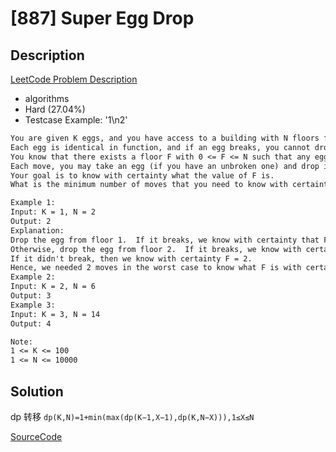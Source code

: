 # [887] Super Egg Drop

## Description

[LeetCode Problem Description](https://leetcode.com/problems/super-egg-drop/description/)

* algorithms
* Hard (27.04%)
* Testcase Example:  '1\n2'

```md
You are given K eggs, and you have access to a building with N floors from 1 to N.
Each egg is identical in function, and if an egg breaks, you cannot drop it again.
You know that there exists a floor F with 0 <= F <= N such that any egg dropped at a floor higher than F will break, and any egg dropped at or below floor F will not break.
Each move, you may take an egg (if you have an unbroken one) and drop it from any floor X (with 1 <= X <= N).
Your goal is to know with certainty what the value of F is.
What is the minimum number of moves that you need to know with certainty what F is, regardless of the initial value of F?

Example 1:
Input: K = 1, N = 2
Output: 2
Explanation:
Drop the egg from floor 1.  If it breaks, we know with certainty that F = 0.
Otherwise, drop the egg from floor 2.  If it breaks, we know with certainty that F = 1.
If it didn't break, then we know with certainty F = 2.
Hence, we needed 2 moves in the worst case to know what F is with certainty.
Example 2:
Input: K = 2, N = 6
Output: 3
Example 3:
Input: K = 3, N = 14
Output: 4

Note:
1 <= K <= 100
1 <= N <= 10000

```

## Solution

dp 转移 `dp(K,N)=1+min(max(dp(K−1,X−1),dp(K,N−X))),1≤X≤N`

[SourceCode](./solution.js)
